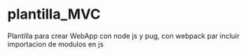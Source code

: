 # plantilla_MVC
Plantilla para crear WebApp con node js y pug, con webpack par incluir importacion de modulos en js 

